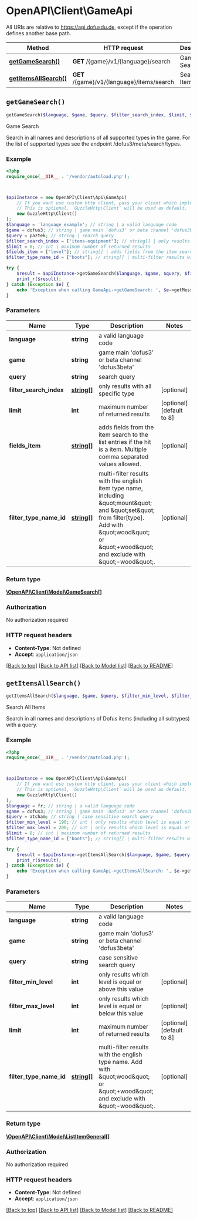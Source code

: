 # OpenAPI\Client\GameApi

All URIs are relative to https://api.dofusdu.de, except if the operation defines another base path.

| Method | HTTP request | Description |
| ------------- | ------------- | ------------- |
| [**getGameSearch()**](GameApi.md#getGameSearch) | **GET** /{game}/v1/{language}/search | Game Search |
| [**getItemsAllSearch()**](GameApi.md#getItemsAllSearch) | **GET** /{game}/v1/{language}/items/search | Search All Items |


## `getGameSearch()`

```php
getGameSearch($language, $game, $query, $filter_search_index, $limit, $fields_item, $filter_type_name_id): \OpenAPI\Client\Model\GameSearch[]
```

Game Search

Search in all names and descriptions of all supported types in the game. For the list of supported types see the endpoint /dofus3/meta/search/types.

### Example

```php
<?php
require_once(__DIR__ . '/vendor/autoload.php');



$apiInstance = new OpenAPI\Client\Api\GameApi(
    // If you want use custom http client, pass your client which implements `GuzzleHttp\ClientInterface`.
    // This is optional, `GuzzleHttp\Client` will be used as default.
    new GuzzleHttp\Client()
);
$language = 'language_example'; // string | a valid language code
$game = dofus3; // string | game main 'dofus3' or beta channel 'dofus3beta'
$query = paztek; // string | search query
$filter_search_index = ["items-equipment"]; // string[] | only results with all specific type
$limit = 8; // int | maximum number of returned results
$fields_item = ["level"]; // string[] | adds fields from the item search to the list entries if the hit is a item. Multiple comma separated values allowed.
$filter_type_name_id = ["boots"]; // string[] | multi-filter results with the english item type name, including \"mount\" and \"set\" from filter[type]. Add with \"wood\" or \"+wood\" and exclude with \"-wood\".

try {
    $result = $apiInstance->getGameSearch($language, $game, $query, $filter_search_index, $limit, $fields_item, $filter_type_name_id);
    print_r($result);
} catch (Exception $e) {
    echo 'Exception when calling GameApi->getGameSearch: ', $e->getMessage(), PHP_EOL;
}
```

### Parameters

| Name | Type | Description  | Notes |
| ------------- | ------------- | ------------- | ------------- |
| **language** | **string**| a valid language code | |
| **game** | **string**| game main &#39;dofus3&#39; or beta channel &#39;dofus3beta&#39; | |
| **query** | **string**| search query | |
| **filter_search_index** | [**string[]**](../Model/string.md)| only results with all specific type | [optional] |
| **limit** | **int**| maximum number of returned results | [optional] [default to 8] |
| **fields_item** | [**string[]**](../Model/string.md)| adds fields from the item search to the list entries if the hit is a item. Multiple comma separated values allowed. | [optional] |
| **filter_type_name_id** | [**string[]**](../Model/string.md)| multi-filter results with the english item type name, including \&quot;mount\&quot; and \&quot;set\&quot; from filter[type]. Add with \&quot;wood\&quot; or \&quot;+wood\&quot; and exclude with \&quot;-wood\&quot;. | [optional] |

### Return type

[**\OpenAPI\Client\Model\GameSearch[]**](../Model/GameSearch.md)

### Authorization

No authorization required

### HTTP request headers

- **Content-Type**: Not defined
- **Accept**: `application/json`

[[Back to top]](#) [[Back to API list]](../../README.md#endpoints)
[[Back to Model list]](../../README.md#models)
[[Back to README]](../../README.md)

## `getItemsAllSearch()`

```php
getItemsAllSearch($language, $game, $query, $filter_min_level, $filter_max_level, $limit, $filter_type_name_id): \OpenAPI\Client\Model\ListItemGeneral[]
```

Search All Items

Search in all names and descriptions of Dofus items (including all subtypes) with a query.

### Example

```php
<?php
require_once(__DIR__ . '/vendor/autoload.php');



$apiInstance = new OpenAPI\Client\Api\GameApi(
    // If you want use custom http client, pass your client which implements `GuzzleHttp\ClientInterface`.
    // This is optional, `GuzzleHttp\Client` will be used as default.
    new GuzzleHttp\Client()
);
$language = fr; // string | a valid language code
$game = dofus3; // string | game main 'dofus3' or beta channel 'dofus3beta'
$query = atcham; // string | case sensitive search query
$filter_min_level = 190; // int | only results which level is equal or above this value
$filter_max_level = 200; // int | only results which level is equal or below this value
$limit = 8; // int | maximum number of returned results
$filter_type_name_id = ["boots"]; // string[] | multi-filter results with the english type name. Add with \"wood\" or \"+wood\" and exclude with \"-wood\".

try {
    $result = $apiInstance->getItemsAllSearch($language, $game, $query, $filter_min_level, $filter_max_level, $limit, $filter_type_name_id);
    print_r($result);
} catch (Exception $e) {
    echo 'Exception when calling GameApi->getItemsAllSearch: ', $e->getMessage(), PHP_EOL;
}
```

### Parameters

| Name | Type | Description  | Notes |
| ------------- | ------------- | ------------- | ------------- |
| **language** | **string**| a valid language code | |
| **game** | **string**| game main &#39;dofus3&#39; or beta channel &#39;dofus3beta&#39; | |
| **query** | **string**| case sensitive search query | |
| **filter_min_level** | **int**| only results which level is equal or above this value | [optional] |
| **filter_max_level** | **int**| only results which level is equal or below this value | [optional] |
| **limit** | **int**| maximum number of returned results | [optional] [default to 8] |
| **filter_type_name_id** | [**string[]**](../Model/string.md)| multi-filter results with the english type name. Add with \&quot;wood\&quot; or \&quot;+wood\&quot; and exclude with \&quot;-wood\&quot;. | [optional] |

### Return type

[**\OpenAPI\Client\Model\ListItemGeneral[]**](../Model/ListItemGeneral.md)

### Authorization

No authorization required

### HTTP request headers

- **Content-Type**: Not defined
- **Accept**: `application/json`

[[Back to top]](#) [[Back to API list]](../../README.md#endpoints)
[[Back to Model list]](../../README.md#models)
[[Back to README]](../../README.md)
